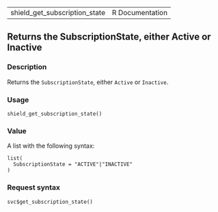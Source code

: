 <table style="width: 100%;">
<tbody>
<tr class="odd">
<td>shield_get_subscription_state</td>
<td style="text-align: right;">R Documentation</td>
</tr>
</tbody>
</table>

## Returns the SubscriptionState, either Active or Inactive

### Description

Returns the `SubscriptionState`, either `Active` or `Inactive`.

### Usage

    shield_get_subscription_state()

### Value

A list with the following syntax:

    list(
      SubscriptionState = "ACTIVE"|"INACTIVE"
    )

### Request syntax

    svc$get_subscription_state()
